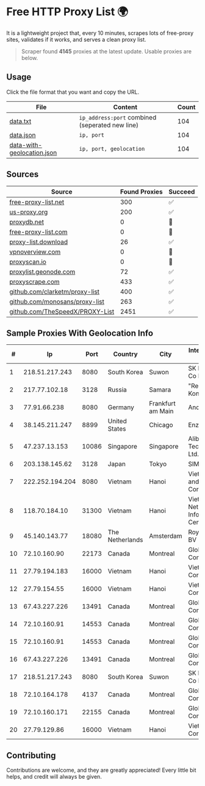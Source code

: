 
# Free HTTP Proxy List 🌍

It is a lightweight project that, every 10 minutes, scrapes lots of free-proxy sites, validates if it works, and serves a clean proxy list.


> Scraper found **4145** proxies at the latest update. Usable proxies are below.

## Usage

Click the file format that you want and copy the URL.


|File|Content|Count|
|----|-------|-----|
|[data.txt](https://raw.githubusercontent.com/themiralay/Proxy-List-World/master/data.txt)|`ip_address:port` combined (seperated new line)|104|
|[data.json](https://raw.githubusercontent.com/themiralay/Proxy-List-World/master/data.json)|`ip, port`|104|
|[data-with-geolocation.json](https://raw.githubusercontent.com/themiralay/Proxy-List-World/master/data-with-geolocation.json)|`ip, port, geolocation`|104|

## Sources

|Source|Found Proxies|Succeed|
|------|-------------|-------|
|[free-proxy-list.net](https://free-proxy-list.net)|300|✅|
|[us-proxy.org](https://www.us-proxy.org)|200|✅|
|[proxydb.net](http://proxydb.net)|0|🚫|
|[free-proxy-list.com](https://free-proxy-list.com/?page=&port=&type%5B%5D=http&type%5B%5D=https&up_time=0&search=Search)|0|🚫|
|[proxy-list.download](https://www.proxy-list.download/HTTP)|26|✅|
|[vpnoverview.com](https://vpnoverview.com/privacy/anonymous-browsing/free-proxy-servers)|0|🚫|
|[proxyscan.io](https://www.proxyscan.io)|0|🚫|
|[proxylist.geonode.com](https://proxylist.geonode.com/api/proxy-list?limit=300&page=1&sort_by=lastChecked&sort_type=desc&protocols=http,https)|72|✅|
|[proxyscrape.com](https://api.proxyscrape.com/v2/?request=displayproxies&protocol=http&timeout=10000&country=all&ssl=all&anonymity=all)|433|✅|
|[github.com/clarketm/proxy-list](https://raw.githubusercontent.com/clarketm/proxy-list/master/proxy-list-raw.txt)|400|✅|
|[github.com/monosans/proxy-list](https://raw.githubusercontent.com/monosans/proxy-list/main/proxies/http.txt)|263|✅|
|[github.com/TheSpeedX/PROXY-List](https://raw.githubusercontent.com/TheSpeedX/PROXY-List/master/http.txt)|2451|✅|


## Sample Proxies With Geolocation Info

|#|Ip|Port|Country|City|Internet Service Provider|
|-|--|----|-------|----|-------------------------|
|1|218.51.217.243|8080|South Korea|Suwon|SK Broadband Co Ltd|
|2|217.77.102.18|3128|Russia|Samara|"Region Svyaz Konsalt" LLC|
|3|77.91.66.238|8080|Germany|Frankfurt am Main|Andrii Hrosh|
|4|38.145.211.247|8899|United States|Chicago|Enzu Inc|
|5|47.237.13.153|10086|Singapore|Singapore|Alibaba (US) Technology Co., Ltd.|
|6|203.138.145.62|3128|Japan|Tokyo|SIMPLEIA|
|7|222.252.194.204|8080|Vietnam|Hanoi|VietNam Post and Telecom Corporation|
|8|118.70.184.10|31300|Vietnam|Hanoi|Vietnam Internet Network Information Center|
|9|45.140.143.77|18080|The Netherlands|Amsterdam|RoyaleHosting BV|
|10|72.10.160.90|22173|Canada|Montreal|GloboTech Communications|
|11|27.79.194.183|16000|Vietnam|Hanoi|Viettel Corporation|
|12|27.79.154.55|16000|Vietnam|Hanoi|Viettel Corporation|
|13|67.43.227.226|13491|Canada|Montreal|GloboTech Communications|
|14|72.10.160.91|14553|Canada|Montreal|GloboTech Communications|
|15|72.10.160.91|14553|Canada|Montreal|GloboTech Communications|
|16|67.43.227.226|13491|Canada|Montreal|GloboTech Communications|
|17|218.51.217.243|8080|South Korea|Suwon|SK Broadband Co Ltd|
|18|72.10.164.178|4137|Canada|Montreal|GloboTech Communications|
|19|72.10.160.171|22155|Canada|Montreal|GloboTech Communications|
|20|27.79.129.86|16000|Vietnam|Hanoi|Viettel Corporation|



## Contributing

Contributions are welcome, and they are greatly appreciated! Every
little bit helps, and credit will always be given.

